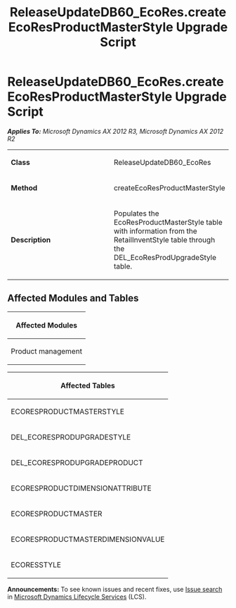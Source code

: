 ﻿---
title: ReleaseUpdateDB60_EcoRes.createEcoResProductMasterStyle Upgrade Script
TOCTitle: ReleaseUpdateDB60_EcoRes.createEcoResProductMasterStyle Upgrade Script
ms:assetid: 74defbdc-3c0a-b0a1-0513-dd8158216ec2
ms:mtpsurl: https://msdn.microsoft.com/en-us/library/JJ719295(v=AX.60)
ms:contentKeyID: 49709087
ms.date: 05/18/2015
mtps_version: v=AX.60
---

# ReleaseUpdateDB60\_EcoRes.createEcoResProductMasterStyle Upgrade Script 


_**Applies To:** Microsoft Dynamics AX 2012 R3, Microsoft Dynamics AX 2012 R2_

<table>
<colgroup>
<col style="width: 50%" />
<col style="width: 50%" />
</colgroup>
<tbody>
<tr class="odd">
<td><p><strong>Class</strong></p></td>
<td><p>ReleaseUpdateDB60_EcoRes</p></td>
</tr>
<tr class="even">
<td><p><strong>Method</strong></p></td>
<td><p>createEcoResProductMasterStyle</p></td>
</tr>
<tr class="odd">
<td><p><strong>Description</strong></p></td>
<td><p>Populates the EcoResProductMasterStyle table with information from the RetailInventStyle table through the DEL_EcoResProdUpgradeStyle table.</p></td>
</tr>
</tbody>
</table>


## Affected Modules and Tables

<table>
<colgroup>
<col style="width: 100%" />
</colgroup>
<thead>
<tr class="header">
<th><p>Affected Modules</p></th>
</tr>
</thead>
<tbody>
<tr class="odd">
<td><p>Product management</p></td>
</tr>
</tbody>
</table>


<table>
<colgroup>
<col style="width: 100%" />
</colgroup>
<thead>
<tr class="header">
<th><p>Affected Tables</p></th>
</tr>
</thead>
<tbody>
<tr class="odd">
<td><p>ECORESPRODUCTMASTERSTYLE</p></td>
</tr>
<tr class="even">
<td><p>DEL_ECORESPRODUPGRADESTYLE</p></td>
</tr>
<tr class="odd">
<td><p>DEL_ECORESPRODUPGRADEPRODUCT</p></td>
</tr>
<tr class="even">
<td><p>ECORESPRODUCTDIMENSIONATTRIBUTE</p></td>
</tr>
<tr class="odd">
<td><p>ECORESPRODUCTMASTER</p></td>
</tr>
<tr class="even">
<td><p>ECORESPRODUCTMASTERDIMENSIONVALUE</p></td>
</tr>
<tr class="odd">
<td><p>ECORESSTYLE</p></td>
</tr>
</tbody>
</table>

  
**Announcements:** To see known issues and recent fixes, use [Issue search](http://go.microsoft.com/fwlink/?linkid=389258) in [Microsoft Dynamics Lifecycle Services](http://go.microsoft.com/fwlink/?linkid=306505) (LCS).

